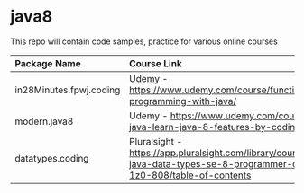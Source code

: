 # java8
This repo will contain code samples, practice for various online courses


| Package Name | Course Link |
| :---         |  :--- |
| in28Minutes.fpwj.coding   | Udemy - https://www.udemy.com/course/functional-programming-with-java/  |
| modern.java8   | Udemy - https://www.udemy.com/course/modern-java-learn-java-8-features-by-coding-it/  |
 | datatypes.coding | Pluralsight - https://app.pluralsight.com/library/courses/working-java-data-types-se-8-programmer-certification-1z0-808/table-of-contents | 



